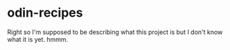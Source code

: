# odin-recipes
Right so I'm supposed to be describing what this project is but I don't know what it is yet. hmmm.